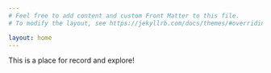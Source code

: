 ```yaml
---
# Feel free to add content and custom Front Matter to this file.
# To modify the layout, see https://jekyllrb.com/docs/themes/#overriding-theme-defaults

layout: home
---
```

This is a place for record and explore!

<!-- <h2> Part I </h2>
{% assign sorted_chapters = site.Restaurants | sort:"chapter" %}
{% for entry in sorted_chapters %}
  <h3>
    <a href="{{site.baseurl}}{{entry.url}}">
      Part I, {{ entry.title }}
    </a>
{% endfor %} -->